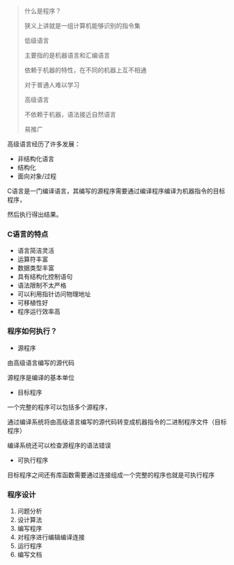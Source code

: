 > 什么是程序？
> 
> 狭义上讲就是一组计算机能够识别的指令集
> 
> 低级语言
> 
> 主要指的是机器语言和汇编语言
> 
> 依赖于机器的特性，在不同的机器上互不相通
> 
> 对于普通人难以学习
> 
> 高级语言
> 
> 不依赖于机器，语法接近自然语言
> 
> 易推广

高级语言经历了许多发展：

- 非结构化语言
- 结构化
- 面向对象/过程

C语言是一门编译语言，其编写的源程序需要通过编译程序编译为机器指令的目标程序，

然后执行得出结果。

### C语言的特点

- 语言简洁灵活
- 运算符丰富
- 数据类型丰富
- 具有结构化控制语句
- 语法限制不太严格
- 可以利用指针访问物理地址
- 可移植性好
- 程序运行效率高

### 程序如何执行？

- 源程序

由高级语言编写的源代码

源程序是编译的基本单位

- 目标程序

一个完整的程序可以包括多个源程序，

通过编译系统将由高级语言编写的源代码转变成机器指令的二进制程序文件（目标程序）

编译系统还可以检查源程序的语法错误

- 可执行程序

目标程序之间还有库函数需要通过连接组成一个完整的程序也就是可执行程序

### 程序设计

1. 问题分析
2. 设计算法
3. 编写程序
4. 对程序进行编辑编译连接
5. 运行程序
6. 编写文档
